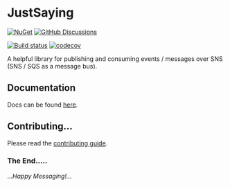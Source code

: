 # JustSaying

[![NuGet](https://img.shields.io/nuget/v/JustSaying.svg?maxAge=3600)](https://www.nuget.org/packages/JustSaying/)
[![GitHub Discussions](https://img.shields.io/github/discussions/justeat/JustSaying)](https://github.com/justeat/JustSaying/discussions)

[![Build status](https://img.shields.io/github/workflow/status/justeat/JustSaying/build?logo=github)](https://github.com/justeat/JustSaying/actions?query=workflow%3Abuild+branch%3Amain)
[![codecov](https://codecov.io/gh/justeat/JustSaying/branch/main/graph/badge.svg)](https://codecov.io/gh/justeat/JustSaying)

A helpful library for publishing and consuming events / messages over SNS (SNS / SQS as a message bus).

## Documentation

Docs can be found [here](https://justeat.gitbook.io/justsaying/).

## Contributing...

Please read the [contributing guide](./.github/CONTRIBUTING.md "Contributing to JustSaying").

### The End.....

..._Happy Messaging!..._
